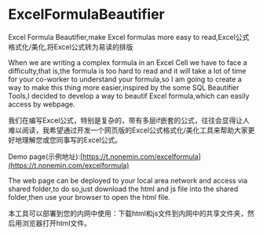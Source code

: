 # ExcelFormulaBeautifier
Excel Formula Beautifier,make Excel formulas more easy to read,Excel公式格式化/美化,将Excel公式转为易读的排版

When we are writing a complex formula in an Excel Cell we have to face a difficulty,that is,the formula is too hard to read and it will take a lot of time for your co-worker to understand your formula,so I am going to create a way to make this thing more easier,inspired by the some SQL Beautifier Tools,I decided to develop a way to beautif Excel formula,which can easily access by webpage.

我们在编写Excel公式，特别是复杂的，带有多层if嵌套的公式，往往会显得让人难以阅读，我希望通过开发一个网页版的Excel公式格式化/美化工具来帮助大家更好地理解您或您同事写的Excel公式。

Demo page(示例地址):[https://t.nonemin.com/excelformula](https://t.nonemin.com/excelformula)

The web page can be deployed to your local area network and access via shared folder,to do so,just download the html and js file into the shared folder,then use your browser to open the html file.

本工具可以部署到您的内网中使用：下载html和js文件到内网中的共享文件夹，然后用浏览器打开html文件。
